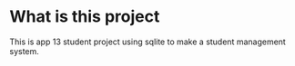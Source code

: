 # What is this project
This is app 13 student project using sqlite to make a student management system.
